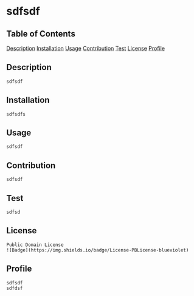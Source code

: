 # sdfsdf

## Table of Contents
[Description](#Description)
[Installation](#Installation)
[Usage](#Usage)
[Contribution](#Contribution)
[Test](#Test)
[License](#License)
[Profile](#Profile)

## Description

    sdfsdf

## Installation

    sdfsdfs

## Usage

    sdfsdf

## Contribution

    sdfsdf

## Test

    sdfsd

## License

    Public Domain License
    ![Badge](https://img.shields.io/badge/License-PBLicense-blueviolet)

## Profile

    sdfsdf
    sdfdsf
